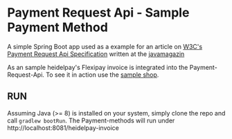 # Payment Request Api - Sample Payment Method
A simple Spring Boot app used as a example for an article on [W3C's Payment Request Api Specification](https://www.w3.org/TR/payment-request) written at the [javamagazin](https://jaxenter.de/ausgaben/java-magazin-9-19)

As an sample heidelpay's Flexipay invoice is integrated into the Payment-Request-Api. To see it in action use the [sample shop](https://github.com/heidelpay/sample-shop-spring-boot).

## RUN
Assuming Java (>= 8) is installed on your system, simply clone the repo and call `gradlew bootRun`. The Payment-methods will run under http://localhost:8081/heidelpay-invoice
